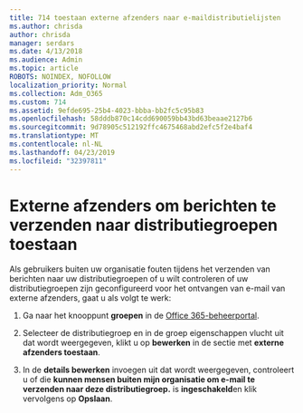 ```yaml
---
title: 714 toestaan externe afzenders naar e-maildistributielijsten
ms.author: chrisda
author: chrisda
manager: serdars
ms.date: 4/13/2018
ms.audience: Admin
ms.topic: article
ROBOTS: NOINDEX, NOFOLLOW
localization_priority: Normal
ms.collection: Adm_O365
ms.custom: 714
ms.assetid: 9efde695-25b4-4023-bbba-bb2fc5c95b83
ms.openlocfilehash: 58dddb870c14cdd690059bb43bd63beaae2127b6
ms.sourcegitcommit: 9d78905c512192ffc4675468abd2efc5f2e4baf4
ms.translationtype: MT
ms.contentlocale: nl-NL
ms.lasthandoff: 04/23/2019
ms.locfileid: "32397811"
---
```

# <a name="allow-external-senders-to-send-messages-to-distribution-groups"></a>Externe afzenders om berichten te verzenden naar distributiegroepen toestaan

Als gebruikers buiten uw organisatie fouten tijdens het verzenden van berichten naar uw distributiegroepen of u wilt controleren of uw distributiegroepen zijn geconfigureerd voor het ontvangen van e-mail van externe afzenders, gaat u als volgt te werk:

1. Ga naar het knooppunt **groepen** in de [Office 365-beheerportal](https://portal.office.com/adminportal/home#/groups).

2. Selecteer de distributiegroep en in de groep eigenschappen vlucht uit dat wordt weergegeven, klikt u op **bewerken** in de sectie met **externe afzenders toestaan**.

3. In de **details bewerken** invoegen uit dat wordt weergegeven, controleert u of die **kunnen mensen buiten mijn organisatie om e-mail te verzenden naar deze distributiegroep.** is **ingeschakeld**en klik vervolgens op **Opslaan**.
